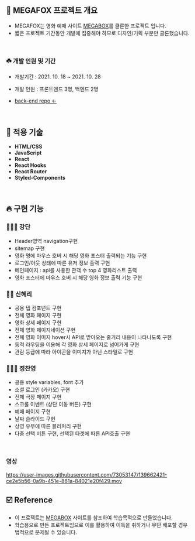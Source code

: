 ## 🌱 MEGAFOX 프로젝트 개요

- MEGAFOX는 영화 예매 사이트 [MEGABOX](https://www.megabox.co.kr/)를 클론한 프로젝트 입니다.
- 짧은 프로젝트 기간동안 개발에 집중해야 하므로 디자인/기획 부분만 클론했습니다.

<br> 

### ☘️ 개발 인원 및 기간

- 개발기간 : 2021. 10. 18 ~ 2021. 10. 28
- 개발 인원 : 프론트엔드 3명, 백엔드 2명

- [back-end repo ←](https://github.com/wecode-bootcamp-korea/25-2nd-MEGAFOX-backend)

<br> 

## 🚀 적용 기술
- **HTML/CSS**
- **JavaScript**
- **React**
- **React Hooks**
- **React Router**
- **Styled-Components**

<br> 

## 🔥 구현 기능 

### 👩🏼‍💻 강단
- Header영역 navigation구현
- sitemap 구현
- 영화 명에 마우스 호버 시 해당 영화 포스터 출력되는 기능 구현
- 로그인/아웃 상태에 따른 유저 정보 출력 구현
- 메인페이지 : api를 사용한 관객 수 top 4 영화리스트 출력
- 영화 포스터에 마우스 호버 시 해당 영화 정보 출력 기능 구현


### 👩‍💻 신혜리
- 공용 탭 컴포넌트 구현
- 전체 영화 페이지 구현
- 영화 상세 페이지 구현
- 전체 영화 페이지네이션 구현
- 전체 영화 이미지 hover시 API로 받아오는 줄거리 내용이 나타나도록 구현
- 동적 라우팅을 이용해 각 영화 상세 페이지로 넘어가게 구현
- 관람 등급에 따라 아이콘을 이미지가 아닌 스타일로 구현

### 🧑🏻‍💻 정찬영
- 공용 style variables, font 추가
- 소셜 로그인 (카카오) 구현
- 전체 극장 페이지 구현
- 스크롤 이벤트 (상단 이동 버튼) 구현
- 예매 페이지 구현
- 날짜 슬라이드 구현
- 상영 유무에 따른 블러처리 구현
- 다중 선택 버튼 구현, 선택된 타겟에 따른 API호출 구현

<br>

### 영상


https://user-images.githubusercontent.com/73053147/139662421-ce2e5b56-0a9b-451e-861a-84021e20f429.mov


## ☑️ Reference

- 이 프로젝트는 [MEGABOX](https://www.megabox.co.kr/) 사이트를 참조하여 학습목적으로 만들었습니다.
- 학습용으로 만든 프로젝트임으로 이를 활용하여 이득을 취하거나 무단 배포할 경우 법적으로 문제될 수 있습니다.
